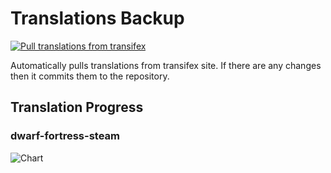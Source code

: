 # Translations Backup

[![Pull translations from transifex](https://github.com/dfint/translations-backup/actions/workflows/pull-translations.yml/badge.svg)](https://github.com/dfint/translations-backup/actions/workflows/pull-translations.yml)

Automatically pulls translations from transifex site. If there are any changes then it commits them to the repository.

## Translation Progress

### dwarf-fortress-steam

![Chart](https://quickchart.io/chart/render/sf-cf54f048-a0a7-47ea-ab3a-218f741791a7)
<!--
### dwarf-fortress

![Chart](https://quickchart.io/chart/render/sf-72c29bbc-702d-490d-a166-d63b4b3aa145)
-->